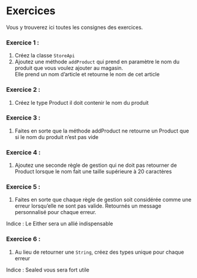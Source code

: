 # Exercices

Vous y trouverez ici toutes les consignes des exercices.

### Exercice 1 :
1. Créez la classe `StoreApi`
2. Ajoutez une méthode `addProduct` qui prend en paramètre le nom du produit que vous voulez ajouter au magasin. \
Elle prend un nom d’article et retourne le nom de cet article

### Exercice 2 :
1. Créez le type Product il doit contenir le nom du produit

### Exercice 3 :
1. Faites en sorte que la méthode addProduct ne retourne un Product que si le nom du produit n’est pas vide

### Exercice 4 :
1. Ajoutez une seconde règle de gestion qui ne doit pas retourner de Product lorsque le nom fait une taille supérieure à 20 caractères

### Exercice 5 :
1. Faites en sorte que chaque règle de gestion soit considérée comme une erreur lorsqu’elle ne sont pas valide. Retournés un message personnalisé pour chaque erreur.

Indice : Le Either sera un allié indispensable

### Exercice 6 :
1. Au lieu de retourner une `String`, créez des types unique pour chaque erreur

Indice : Sealed vous sera fort utile
